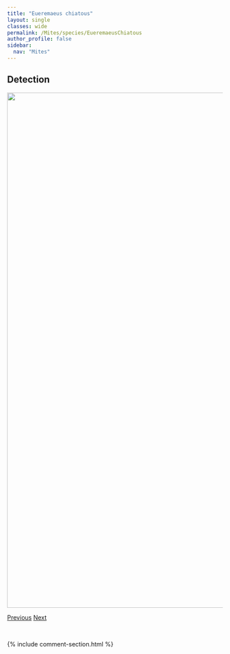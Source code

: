 ```yaml
---
title: "Eueremaeus chiatous"
layout: single
classes: wide
permalink: /Mites/species/EueremaeusChiatous
author_profile: false
sidebar:
  nav: "Mites"
---
```


<h2>Detection</h2>

<a href="https://drive.google.com/uc?export=view&id=1-Ze_2p3kE3_GV1dXEkzdG_peVVBng64m">
<img src="https://drive.google.com/uc?export=view&id=1-Ze_2p3kE3_GV1dXEkzdG_peVVBng64m" height = "1200" width = "800">
</a>


<a href="/DevelopmentWebsite/Mites/species/EueremaeusAridulus" class="pagination--pager" title="Eueremaeus aridulus">Previous</a> <a href="/DevelopmentWebsite/Mites/species/EueremaeusFoveolatus" class="pagination--pager" title="Eueremaeus foveolatus">Next</a>

<p>&nbsp;</p>

{% include comment-section.html %}
